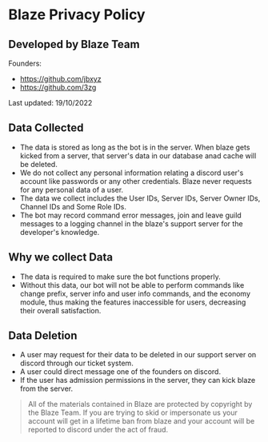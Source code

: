 # Blaze Privacy Policy
## Developed by Blaze Team
Founders:
- https://github.com/jbxyz
- https://github.com/3zg

Last updated: 19/10/2022

## Data Collected
- The data is stored as long as the bot is in the server. When blaze gets kicked from a server, that server's data in our database anad cache will be deleted.
- We do not collect any personal information relating a discord user's account like passwords or any other credentials. Blaze never requests for any personal data of a user.
- The data we collect includes the User IDs, Server IDs, Server Owner IDs, Channel IDs and Some Role IDs.
- The bot may record command error messages, join and leave guild messages to a logging channel in the blaze's support server for the developer's knowledge.

## Why we collect Data
- The data is required to make sure the bot functions properly.
- Without this data, our bot will not be able to perform commands like change prefix, server info and user info commands, and the economy module, thus making the features inaccessible for users, decreasing their overall satisfaction.

## Data Deletion
- A user may request for their data to be deleted in our support server on discord through our ticket system. 
- A user could direct message one of the founders on discord.
- If the user has admission permissions in the server, they can kick blaze from the server.

> All of the materials contained in Blaze are protected by copyright by the Blaze Team. If you are trying to skid or impersonate us your account will get in a lifetime ban from blaze and your account will be reported to discord under the act of fraud.
